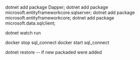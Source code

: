 dotnet add package Dapper;
dotnet add package microsoft.entityframeworkcore.sqlserver;
dotnet add package microsoft.entityframeworkcore;
dotnet add package microsoft.data.sqlclient;


dotnet watch run     

docker stop sql_connect
docker start sql_connect

dotnet restore -- if new packaded were added